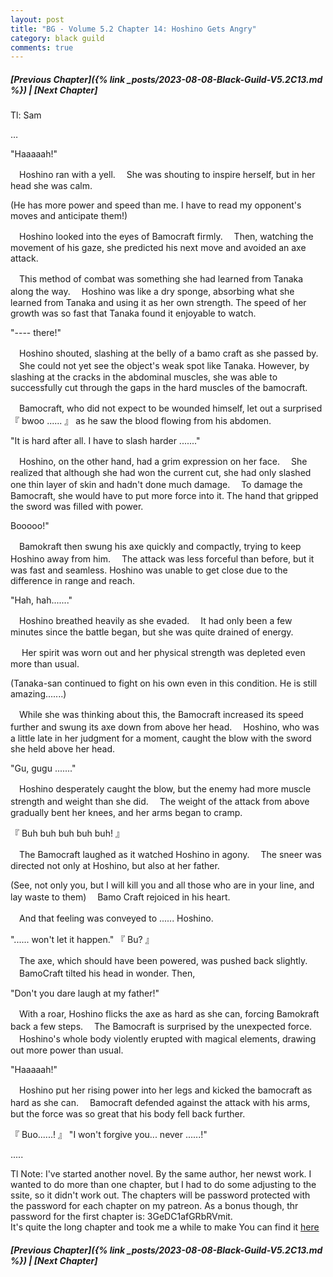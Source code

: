 ```yaml
---
layout: post
title: "BG - Volume 5.2 Chapter 14: Hoshino Gets Angry"
category: black guild
comments: true
---
```


##### [Previous Chapter]({% link _posts/2023-08-08-Black-Guild-V5.2C13.md %}) \| [Next Chapter]



Tl: Sam

…


"Haaaaah!"

　Hoshino ran with a yell.
　She was shouting to inspire herself, but in her head she was calm.

(He has more power and speed than me. I have to read my opponent's moves and anticipate them!)

　Hoshino looked into the eyes of Bamocraft firmly.
　Then, watching the movement of his gaze, she predicted his next move and avoided an axe attack.
<!--more-->

　This method of combat was something she had learned from Tanaka along the way.
　Hoshino was like a dry sponge, absorbing what she learned from Tanaka and using it as her own strength. The speed of her growth was so fast that Tanaka found it enjoyable to watch.

"---- there!"

　Hoshino shouted, slashing at the belly of a bamo craft as she passed by.
　She could not yet see the object's weak spot like Tanaka. However, by slashing at the cracks in the abdominal muscles, she was able to successfully cut through the gaps in the hard muscles of the bamocraft.

　Bamocraft, who did not expect to be wounded himself, let out a surprised 『 bwoo ...... 』 as he saw the blood flowing from his abdomen.

"It is hard after all. I have to slash harder ......."

　Hoshino, on the other hand, had a grim expression on her face.
　She realized that although she had won the current cut, she had only slashed one thin layer of skin and hadn't done much damage.
　To damage the Bamocraft, she would have to put more force into it. The hand that gripped the sword was filled with power.

Booooo!"

　Bamokraft then swung his axe quickly and compactly, trying to keep Hoshino away from him.
　The attack was less forceful than before, but it was fast and seamless. Hoshino was unable to get close due to the difference in range and reach.

"Hah, hah......."

　Hoshino breathed heavily as she evaded.
　It had only been a few minutes since the battle began, but she was quite drained of energy.

　 Her spirit was worn out and her physical strength was depleted even more than usual.

(Tanaka-san continued to fight on his own even in this condition. He is still amazing.......)

　While she was thinking about this, the Bamocraft increased its speed further and swung its axe down from above her head.
　Hoshino, who was a little late in her judgment for a moment, caught the blow with the sword she held above her head.

"Gu, gugu ......."

　Hoshino desperately caught the blow, but the enemy had more muscle strength and weight than she did.
　The weight of the attack from above gradually bent her knees, and her arms began to cramp.

『 Buh buh buh buh buh! 』

　The Bamocraft laughed as it watched Hoshino in agony.
　The sneer was directed not only at Hoshino, but also at her father.

(See, not only you, but I will kill you and all those who are in your line, and lay waste to them)
　Bamo Craft rejoiced in his heart.

　And that feeling was conveyed to ...... Hoshino.

"...... won't let it happen."
『 Bu? 』

　The axe, which should have been powered, was pushed back slightly.
　BamoCraft tilted his head in wonder. Then,

"Don't you dare laugh at my father!"

　With a roar, Hoshino flicks the axe as hard as she can, forcing Bamokraft back a few steps.
　The Bamocraft is surprised by the unexpected force.
　Hoshino's whole body violently erupted with magical elements, drawing out more power than usual.

"Haaaaah!"

　Hoshino put her rising power into her legs and kicked the bamocraft as hard as she can.
　Bamocraft defended against the attack with his arms, but the force was so great that his body fell back further.

『 Buo......! 』
"I won't forgive you... never ......!"



.....


Tl Note: I've started another novel. By the same author, her newst work. I wanted to do more than one chapter, but I had to do some adjusting to the ssite, so it didn't work out. The chapters will be password protected with the password for each chapter on my patreon. As a bonus though, thr password for the first chapter is: 3GeDC1afGRbRVmit.  
It's quite the long chapter and took me a while to make You can find it [here](https://eontec.github.io/silver%20castle/Silver-Castle-C1.html)

##### [Previous Chapter]({% link _posts/2023-08-08-Black-Guild-V5.2C13.md %}) \| [Next Chapter]
